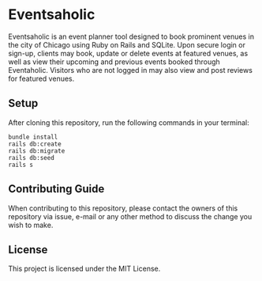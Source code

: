 # Eventsaholic
Eventsaholic is an event planner tool designed to book prominent venues in the city of Chicago using Ruby on Rails and SQLite. Upon secure login or sign-up, clients may book, update or delete events at featured venues, as well as view their upcoming and previous events booked through Eventaholic. Visitors who are not logged in may also view and post reviews for featured venues.

## Setup
After cloning this repository, run the following commands in your terminal:
```
bundle install
rails db:create
rails db:migrate
rails db:seed
rails s
```

## Contributing Guide
When contributing to this repository, please contact the owners of this repository via issue, e-mail or any other method to discuss the change you wish to make.

## License
This project is licensed under the MIT License.